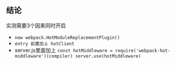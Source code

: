 ## 结论

实测需要3个因素同时开启

* `new webpack.HotModuleReplacementPlugin()`
* `entry 前置加上 hotClient`
* server.js里面加上
  `const hotMiddleware = require('webpack-hot-middleware')(compiler)
  server.use(hotMiddleware)`
